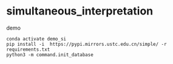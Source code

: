# simultaneous_interpretation
demo
```
conda activate demo_si
pip install -i  https://pypi.mirrors.ustc.edu.cn/simple/ -r requirements.txt
python3 -m command.init_database
```